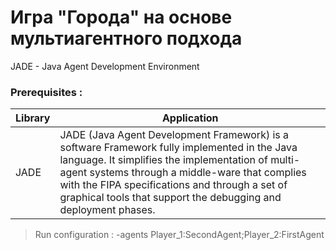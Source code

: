 # Игра "Города" на основе мультиагентного подхода
JADE - Java Agent Development Environment
### Prerequisites :
Library | Application
----|-----
JADE | JADE (Java Agent Development Framework) is a software Framework fully implemented in the Java language. It simplifies the implementation of multi-agent systems through a middle-ware that complies with the FIPA specifications and through a set of graphical tools that support the debugging and deployment phases.

> Run configuration : -agents Player_1:SecondAgent;Player_2:FirstAgent
